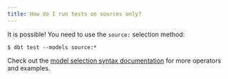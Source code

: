 ```yaml
---
title: How do I run tests on sources only?
---
```


It is possible! You need to use the `source:` selection method:

```
$ dbt test --models source:*
```

Check out the [model selection syntax documentation](node-selection/test-selection-examples) for more operators and examples.
